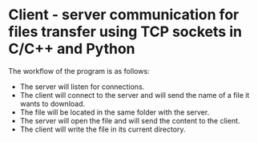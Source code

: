 # Client - server communication for files transfer using TCP sockets in C/C++ and Python

The workflow of the program is as follows:
- The server will listen for connections.
- The client will connect to the server and will send the name of a file it wants to download. 
- The file will be located in the same folder with the server.
- The server will open the file and will send the content to the client.
- The client will write the file in its current directory. 